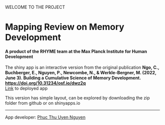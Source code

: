 WELCOME TO THE PROJECT
# Mapping Review on Memory Development
#### A product of the RHYME team at the Max Planck Institute for Human Development 

The shiny app is an interactive version from the original publication <strong>Ngo, C., Buchberger, E., Nguyen, P., Newcombe, N., & Werkle-Bergner, M. (2022, June 3). Building a Cumulative Science of Memory Development. https://doi.org/10.31234/osf.io/dwz2q</strong>
<br>
[Link](https://phucthuun.shinyapps.io/litreview_io/) to deployed app 

This version has simple layout, can be explored by downloading the zip folder from github or on shinyapps.io

----
App developer: [Phuc Thu Uyen Nguyen](https://github.com/phucthuun)
